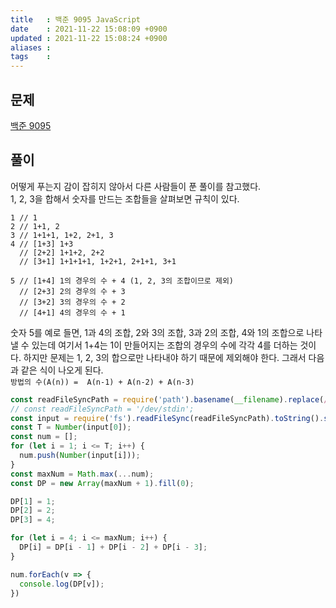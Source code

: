```yaml
---
title   : 백준 9095 JavaScript 
date    : 2021-11-22 15:08:09 +0900
updated : 2021-11-22 15:08:24 +0900
aliases : 
tags    : 
---
```

## 문제
[백준 9095](https://www.acmicpc.net/problem/9095)

## 풀이
어떻게 푸는지 감이 잡히지 않아서 다른 사람들이 푼 풀이를 참고했다.   
1, 2, 3을 합해서 숫자를 만드는 조합들을 살펴보면 규칙이 있다.  
```
1 // 1
2 // 1+1, 2
3 // 1+1+1, 1+2, 2+1, 3
4 // [1+3] 1+3
  // [2+2] 1+1+2, 2+2
  // [3+1] 1+1+1+1, 1+2+1, 2+1+1, 3+1
  
5 // [1+4] 1의 경우의 수 + 4 (1, 2, 3의 조합이므로 제외)
  // [2+3] 2의 경우의 수 + 3 
  // [3+2] 3의 경우의 수 + 2 
  // [4+1] 4의 경우의 수 + 1
```
숫자 5를 예로 들면, 1과 4의 조합, 2와 3의 조합, 3과 2의 조합, 4와 1의 조합으로 나타낼 수 있는데 여기서 1+4는 1이 만들어지는 조합의 경우의 수에 각각 4를 더하는 것이다. 하지만 문제는 1, 2, 3의 합으로만 나타내야 하기 때문에 제외해야 한다. 그래서 다음과 같은 식이 나오게 된다.  
`방법의 수(A(n)) =  A(n-1) + A(n-2) + A(n-3)`
```javascript
const readFileSyncPath = require('path').basename(__filename).replace(/js$/, 'txt');
// const readFileSyncPath = '/dev/stdin';
const input = require('fs').readFileSync(readFileSyncPath).toString().split("\n");
const T = Number(input[0]);
const num = [];
for (let i = 1; i <= T; i++) {
  num.push(Number(input[i]));
}
const maxNum = Math.max(...num);
const DP = new Array(maxNum + 1).fill(0);

DP[1] = 1;
DP[2] = 2;
DP[3] = 4;

for (let i = 4; i <= maxNum; i++) {
  DP[i] = DP[i - 1] + DP[i - 2] + DP[i - 3];
}

num.forEach(v => {
  console.log(DP[v]);
})
```
